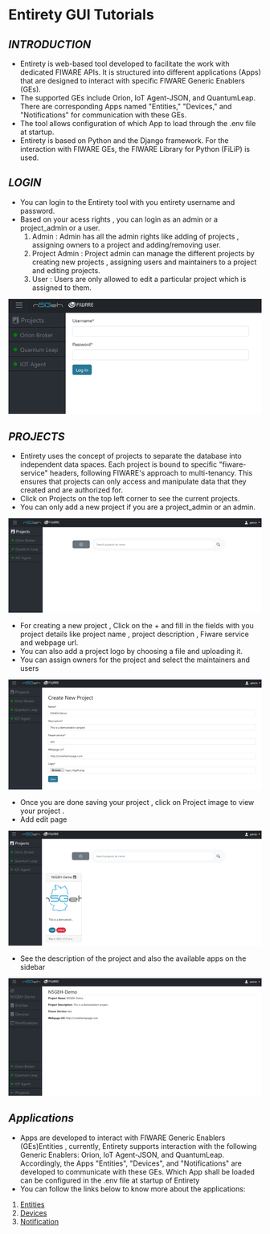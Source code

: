 # Entirety GUI Tutorials

## *INTRODUCTION*

-	Entirety is web-based tool developed to facilitate the work with dedicated FIWARE APIs. It is structured into different applications (Apps) that are designed to interact with specific FIWARE Generic Enablers (GEs). 
-	The supported GEs include Orion, IoT Agent-JSON, and QuantumLeap. There are corresponding Apps named "Entities," "Devices," and "Notifications" for communication with these GEs.
-	 The tool allows configuration of which App to load through the .env file at startup.
-	Entirety is based on Python and the Django framework. For the interaction with FIWARE GEs, the FIWARE Library for Python (FiLiP) is used.



##	*LOGIN*

-	You can login to the Entirety tool with you entirety username and password.
-	Based on your acess rights , you can login as an admin or a project_admin or a user.
	1. Admin : Admin has all the admin rights like adding of projects , assigning owners to a project and adding/removing user.
	2. Project Admin : Project admin can manage the different projects by creating new projects , assigning users and maintainers to a project and editing projects.
	3. User : Users are only allowed to edit a particular project which is assigned to them.

![Alt text](image.png)



## *PROJECTS*

-	Entirety uses the concept of projects to separate the database into independent data spaces. Each project is bound to specific "fiware-service" headers, following FIWARE's approach to multi-tenancy. This ensures that projects can only access and manipulate data that they created and are authorized for.
-	Click on Projects on the top left corner to see the current projects.
-	You can only add a new project if you are a project_admin or an admin.

![Alt text](image-1.png)

-	For creating a new project , Click on the + and fill in the fields with you project details like project name , project description , Fiware service and webpage url.
-	You can also add a project logo by choosing a file and uploading it.
-	You can assign owners for the project and select the maintainers and users

![Alt text](image-2.png)

-	Once you are done saving your project , click on Project image to view your project .
-	Add edit page

![Alt text](image-3.png)

-	See the description of the project and also the available apps on the sidebar

![Alt text](image-4.png)



## *Applications*
-	Apps are developed to interact with FIWARE Generic Enablers (GEs)Entities , currently, Entirety supports interaction with the following Generic Enablers: Orion, IoT Agent-JSON, and QuantumLeap. Accordingly, the Apps "Entities", "Devices", and "Notifications" are developed to communicate with these GEs. Which App shall be loaded can be configured in the .env file at startup of Entirety
- You can follow the links below to know more about the applications: 

1. [Entities](https://github.com/N5GEH/n5geh.tools.entirety/blob/6e8b8ba47611c5a04fe9dae1a21d7852a61b69a7/docs/GUI_TUTORIALS/ENTITIES.md)
2.  [Devices](https://github.com/N5GEH/n5geh.tools.entirety/blob/6e8b8ba47611c5a04fe9dae1a21d7852a61b69a7/docs/GUI_TUTORIALS/DEVICES.md)
3. [Notification ](https://github.com/N5GEH/n5geh.tools.entirety/blob/6e8b8ba47611c5a04fe9dae1a21d7852a61b69a7/docs/GUI_TUTORIALS/NOTIFICATIONS.md)